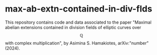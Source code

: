 # max-ab-extn-contained-in-div-flds

This repository contains code and data associated to the paper "Maximal abelian extensions contained in division fields of elliptic curves over $$\mathbb{Q}$$ with complex multiplication", by Asimina S. Hamakiotes, arXiv:"number" (2024).
